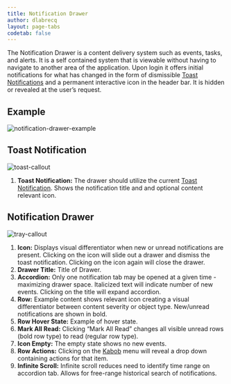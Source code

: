 ```yaml
---
title: Notification Drawer
author: dlabrecq
layout: page-tabs
codetab: false
---
```

<div class="tab-content">
  <div role="tabpanel" class="tab-pane active" id="overview">
    <p>The Notification Drawer is a content delivery system such as events, tasks, and alerts. It is a self contained
    system that is viewable without having to navigate to another area of the application. Upon login it offers initial
    notifications for what has changed in the form of dismissible
    <a href="{{site.baseurl}}pattern-library/communication/toast-notifications">Toast Notifications</a> and a permanent
    interactive icon in the header bar. It is hidden or revealed at the user’s request.</p>
    <h2 id="example-overview-1">Example</h2>
    <div class="example-pf">
      <img src="{{site.baseurl}}assets/img/Patternfly_ToastNotificationTray_Hover.jpg" alt="notification-drawer-example"/>
    </div>
  </div>
  <div role="tabpanel" class="tab-pane" id="design">
    <h2>Toast Notification</h2>
    <div class="row">
      <div class="col-md-8 col-lg-7">
        <img src="{{site.baseurl}}assets/img/toast.png" alt="toast-callout"/>
      </div>
      <div class="col-md-4 col-lg-5">
        <ol>
          <li><b>Toast Notification:</b> The drawer should utilize the current <a href="{{site.baseurl}}pattern-library/communication/toast-notifications/">Toast Notification</a>. Shows the notification title and and optional content relevant icon. </li>
        </ol>
      </div>
    </div>
    <h2>Notification Drawer</h2>
    <div class="row">
      <div class="col-md-8 col-lg-7">
        <img src="{{site.baseurl}}assets/img/tray.png" alt="tray-callout"/>
      </div>
      <div class="col-md-4 col-lg-5">
        <ol>
          <li><b>Icon:</b> Displays visual differentiator when new or unread notifications are present. Clicking on the icon will slide out a drawer and dismiss the toast notification. Clicking on the icon again will close the drawer. </li>
          <li><b>Drawer Title:</b> Title of Drawer.</li>
          <li><b>Accordion:</b> Only one notification tab may be opened at a given time -maximizing drawer space. Italicized text will indicate number of new events. Clicking on the title will expand accordion.</li>
          <li><b>Row:</b> Example content shows relevant icon creating a visual differentiator between content severity or object type. New/unread notifications are shown in bold.</li>
          <li><b>Row Hover State:</b> Example of hover state.</li>
          <li><b>Mark All Read:</b> Clicking “Mark All Read” changes all visible unread rows (bold row type) to read (regular row type).</li>
          <li><b>Icon Empty:</b> The empty state shows no new events.</li>
          <li><b>Row Actions:</b> Clicking on the <a href="{{site.baseurl}}pattern-library/widgets/#kebabs">Kabob</a> menu will reveal a drop down containing actions for that item.</li>
          <li><b>Infinite Scroll:</b> Infinite scroll reduces need to identify time range on accordion tab. Allows for free-range historical search of notifications.</li>
        </ol>
      </div>
    </div>
  </div>
</div>
